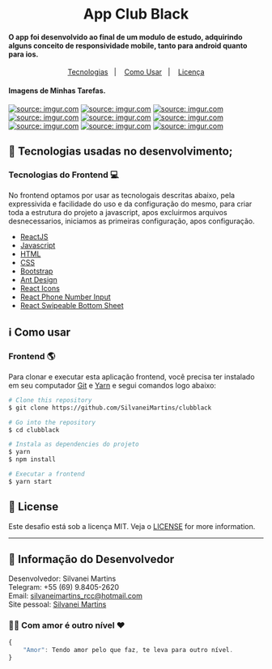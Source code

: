 <h1 align="center">
    App Club Black
</h1>

<h4 align="left">
  O app foi desenvolvido ao final de um modulo de estudo, adquirindo alguns conceito de responsividade mobile, tanto para android quanto para ios.
</h4>

<p align="center">
  <a href="#rocket-tecnologias">Tecnologias</a>&nbsp;&nbsp;&nbsp;|&nbsp;&nbsp;&nbsp;
  <a href="#information_source-como-usar">Como Usar</a>&nbsp;&nbsp;&nbsp;|&nbsp;&nbsp;&nbsp;
  <a href="#memo-license">Licença</a>
</p>

<h4 align="left">
  Imagens de Minhas Tarefas.
</h4>
<a href="https://imgur.com/72PhXOM"><img src="https://i.imgur.com/72PhXOM.png" title="source: imgur.com" /></a>
<a href="https://imgur.com/RcpnC45"><img src="https://i.imgur.com/RcpnC45.png" title="source: imgur.com" /></a>
<a href="https://imgur.com/BEvdhkg"><img src="https://i.imgur.com/BEvdhkg.png" title="source: imgur.com" /></a>
<a href="https://imgur.com/Ag5w2lE"><img src="https://i.imgur.com/Ag5w2lE.png" title="source: imgur.com" /></a>
<a href="https://imgur.com/SprJxv9"><img src="https://i.imgur.com/SprJxv9.png" title="source: imgur.com" /></a>
<a href="https://imgur.com/m6P1IMX"><img src="https://i.imgur.com/m6P1IMX.png" title="source: imgur.com" /></a>
<a href="https://imgur.com/bywCaKd"><img src="https://i.imgur.com/bywCaKd.png" title="source: imgur.com" /></a>
<a href="https://imgur.com/zDj5Dpk"><img src="https://i.imgur.com/zDj5Dpk.png" title="source: imgur.com" /></a>
<a href="https://imgur.com/g6YnoK4"><img src="https://i.imgur.com/g6YnoK4.png" title="source: imgur.com" /></a>


## :rocket: Tecnologias usadas no desenvolvimento;

### Tecnologias do Frontend :computer:
No frontend optamos por usar as tecnologais descritas abaixo, pela expressivida e facilidade do uso e da configuração do mesmo, para criar toda a estrutura do projeto a javascript, apos excluirmos arquivos desnecessarios, iniciamos as primeiras configuração, apos configuração.

-  [ReactJS](https://reactjs.org/)
-  [Javascript](https://www.typescriptlang.org/)
-  [HTML](https://developer.mozilla.org/pt-BR/docs/Web/HTML)
-  [CSS](https://developer.mozilla.org/pt-BR/docs/Web/CSS/)
-  [Bootstrap](https://getbootstrap.com)
-  [Ant Design](https://ant.design/)
-  [React Icons](https://react-icons.github.io/react-icons/)
-  [React Phone Number Input](https://www.npmjs.com/package/react-phone-number-input)
-  [React Swipeable Bottom Sheet](https://github.com/manufont/react-swipeable-bottom-sheet)

## :information_source: Como usar

### Frontend :earth_americas:
Para clonar e executar esta aplicação frontend, você precisa ter instalado em seu computador [Git](https://git-scm.com) e [Yarn](https://yarnpkg.com/) e segui comandos logo abaixo:

```bash
# Clone this repository
$ git clone https://github.com/SilvaneiMartins/clubblack

# Go into the repository
$ cd clubblack

# Instala as dependencies do projeto
$ yarn
$ npm install

# Executar a frontend
$ yarn start
```

## :memo: License
Este desafio está sob a licença MIT. Veja o [LICENSE](hhttps://github.com/SilvaneiMartins/clubblack/blob/master/LICENSE) for more information.

---

## 👩 Informação do Desenvolvedor
Desenvolvedor: Silvanei Martins<br>
Telegram: +55 (69) 9.8405-2620 <br>
Email: silvaneimartins_rcc@hotmail.com<br>
Site pessoal: <a href="https://silvaneimartins.com.br/">Silvanei Martins</a><br>

### 🤜🤛 Com amor é outro nível ❤
```js
{
    "Amor": Tendo amor pelo que faz, te leva para outro nível.
}
```
